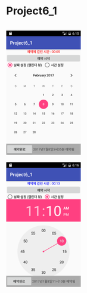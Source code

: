 # Project6_1
<br>
<img src=https://github.com/LeeSangwonsunge/Project6_1/blob/master/app/pics/Screenshot_1480659351.png width=200>
<br>
<br>
<img src=https://github.com/LeeSangwonsunge/Project6_1/blob/master/app/pics/Screenshot_1480659366.png width=200>
<br>
